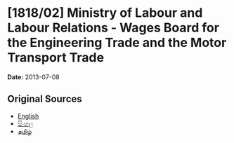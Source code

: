 # [1818/02] Ministry of Labour and Labour Relations - Wages Board for the Engineering Trade and the Motor Transport Trade

**Date:** 2013-07-08

## Original Sources

- [English](https://documents.gov.lk/view/extra-gazettes/2013/7/1818-02_E.pdf)
- [සිංහල](https://documents.gov.lk/view/extra-gazettes/2013/7/1818-02_S.pdf)
- [தமிழ்](https://documents.gov.lk/view/extra-gazettes/2013/7/1818-02_T.pdf)
